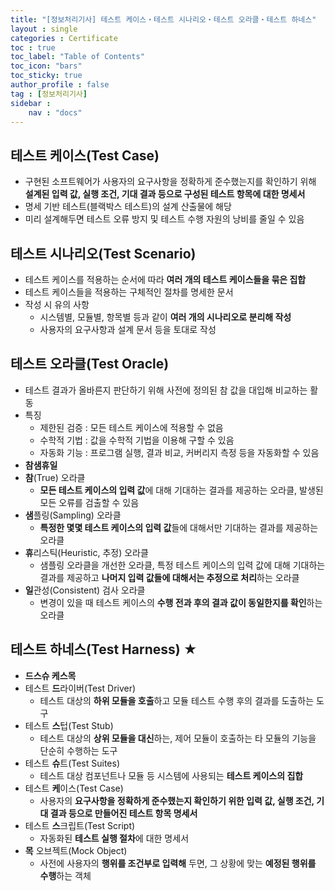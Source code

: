 ```yaml
---
title: "[정보처리기사] 테스트 케이스・테스트 시나리오・테스트 오라클・테스트 하네스"
layout : single
categories : Certificate
toc : true
toc_label: "Table of Contents"
toc_icon: "bars"
toc_sticky: true
author_profile : false
tag : [정보처리기사]
sidebar :
    nav : "docs"
---
```


## 테스트 케이스(Test Case)
- 구현된 소프트웨어가 사용자의 요구사항을 정확하게 준수했는지를 확인하기 위해 **설계된 입력 값, 실행 조건, 기대 결과 등으로 구성된 테스트 항목에 대한 명세서**
- 명세 기반 테스트(블랙박스 테스트)의 설계 산출물에 해당
- 미리 설계해두면 테스트 오류 방지 및 테스트 수행 자원의 낭비를 줄일 수 있음


## 테스트 시나리오(Test Scenario)
- 테스트 케이스를 적용하는 순서에 따라 **여러 개의 테스트 케이스들을 묶은 집합**
- 테스트 케이스들을 적용하는 구체적인 절차를 명세한 문서
- 작성 시 유의 사항
  - 시스템별, 모듈별, 항목별 등과 같이 **여러 개의 시나리오로 분리해 작성**
  - 사용자의 요구사항과 설계 문서 등을 토대로 작성


## 테스트 오라클(Test Oracle)
- 테스트 결과가 올바른지 판단하기 위해 사전에 정의된 참 값을 대입해 비교하는 활동
- 특징
  - 제한된 검증 : 모든 테스트 케이스에 적용할 수 없음
  - 수학적 기법 : 값을 수학적 기법을 이용해 구할 수 있음
  - 자동화 기능 : 프로그램 실행, 결과 비교, 커버리지 측정 등을 자동화할 수 있음 
- **참샘휴일**
- **참**(True) 오라클
  - **모든 테스트 케이스의 입력 값**에 대해 기대하는 결과를 제공하는 오라클, 발생된 모든 오류를 검출할 수 있음
- **샘**플링(Sampling) 오라클
  - **특정한 몇몇 테스트 케이스의 입력 값**들에 대해서만 기대하는 결과를 제공하는 오라클
- **휴**리스틱(Heuristic, 추정) 오라클
  - 샘플링 오라클을 개선한 오라클, 특정 테스트 케이스의 입력 값에 대해 기대하는 결과를 제공하고 **나머지 입력 값들에 대해서는 추정으로 처리**하는 오라클
- **일**관성(Consistent) 검사 오라클
  - 변경이 있을 때 테스트 케이스의 **수행 전과 후의 결과 값이 동일한지를 확인**하는 오라클


## 테스트 하네스(Test Harness) ★
- **드스슈 케스목**
- 테스트 **드**라이버(Test Driver)
  - 테스트 대상의 **하위 모듈을 호출**하고 모듈 테스트 수행 후의 결과를 도출하는 도구
- 테스트 **스**텁(Test Stub)
  - 테스트 대상의 **상위 모듈을 대신**하는, 제어 모듈이 호출하는 타 모듈의 기능을 단순히 수행하는 도구
- 테스트 **슈**트(Test Suites)
  - 테스트 대상 컴포넌트나 모듈 등 시스템에 사용되는 **테스트 케이스의 집합**
- 테스트 **케**이스(Test Case)
  - 사용자의 **요구사항을 정확하게 준수했는지 확인하기 위한 입력 값, 실행 조건, 기대 결과 등으로 만들어진 테스트 항목 명세서**
- 테스트 **스**크립트(Test Script)
  - 자동화된 **테스트 실행 절차**에 대한 명세서
- **목** 오브젝트(Mock Object)
  - 사전에 사용자의 **행위를 조건부로 입력해** 두면, 그 상황에 맞는 **예정된 행위를 수행**하는 객체